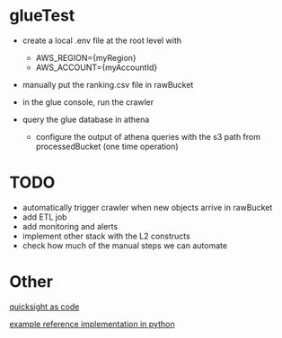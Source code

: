 # glueTest

- create a local .env file at the root level with

  - AWS_REGION={myRegion}
  - AWS_ACCOUNT={myAccountId}

- manually put the ranking.csv file in rawBucket
- in the glue console, run the crawler
- query the glue database in athena

  - configure the output of athena queries with the s3 path from processedBucket (one time operation)

# TODO

- automatically trigger crawler when new objects arrive in rawBucket
- add ETL job
- add monitoring and alerts
- implement other stack with the L2 constructs
- check how much of the manual steps we can automate

# Other

[quicksight as code](https://medium.com/@gmournos/aws-quicksight-as-code-a-unified-approach-for-quicksight-development-and-deployment-using-aws-30bbb6bd253a)

[example reference implementation in python](https://github.com/ChildishGirl/glue-data-pipeline)
